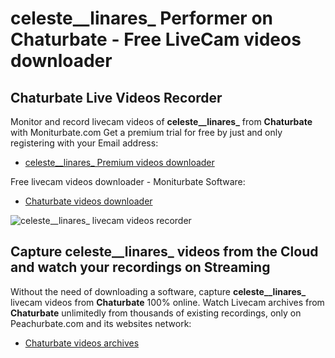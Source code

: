 # celeste__linares_ Performer on Chaturbate - Free LiveCam videos downloader

## Chaturbate Live Videos Recorder

Monitor and record livecam videos of **celeste__linares_** from **Chaturbate** with Moniturbate.com
Get a premium trial for free by just and only registering with your Email address:
* [celeste__linares_ Premium videos downloader](https://moniturbate.com/request-demo-licence-key.html)

Free livecam videos downloader - Moniturbate Software:
* [Chaturbate videos downloader](https://moniturbate.com/moniturbate-download-software.html)

![celeste__linares_ livecam videos recorder](https://peachurnet.com/templates/moniturbate-software.png)


## Capture celeste__linares_ videos from the Cloud and watch your recordings on Streaming

Without the need of downloading a software, capture **celeste__linares_** livecam videos from **Chaturbate** 100% online.
Watch Livecam archives from **Chaturbate** unlimitedly from thousands of existing recordings, only on Peachurbate.com and its websites network:
* [Chaturbate videos archives](https://peachurnet.com/)